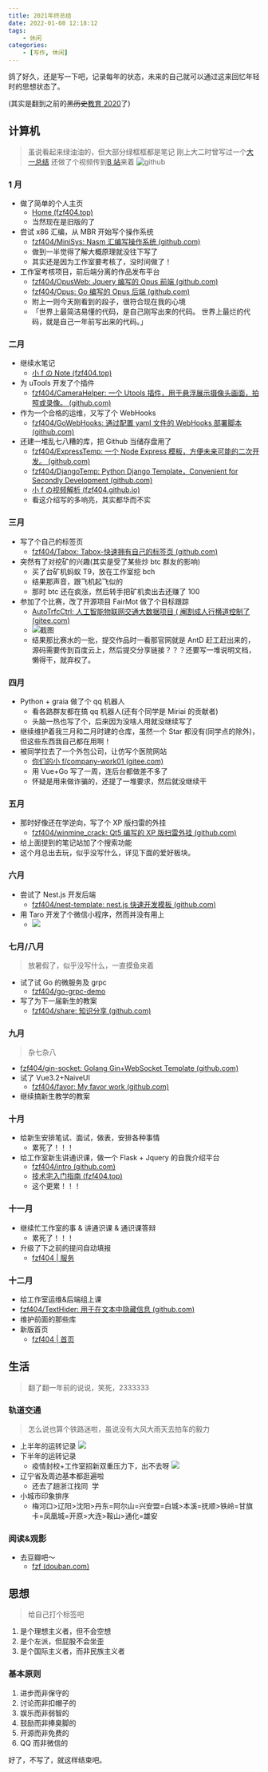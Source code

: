 ```yaml
---
title: 2021年终总结
date: 2022-01-08 12:18:12
tags:
	- 休闲
categories: 
	- [写作, 休闲]
---
```


鸽了好久，还是写一下吧，记录每年的状态，未来的自己就可以通过这来回忆年轻时的思想状态了。

(其实是翻到之前的~~黑历史~~[教育 2020](https://blog.fzf404.top/2020/01/19/01-edu/)了)<!--more-->

## 计算机

> 虽说看起来绿油油的，但大部分绿框框都是笔记
> 刚上大二时曾写过一个[大一总结](https://note.fzf404.top/#/Home/%E5%A4%A7%E4%B8%80%E6%80%BB%E7%BB%93)
> 还做了个视频传到[B 站](https://www.bilibili.com/video/BV1MU4y1A7bJ)来着
> ![github](https://gitee.com/nmdfzf404/Image-hosting/raw/master/2021/202201081222056.png)

### 1 月

- 做了简单的个人主页
  - [Home (fzf404.top)](https://www.fzf404.top/old/20210105/)
  - 当然现在是旧版的了
- 尝试 x86 汇编，从 MBR 开始写个操作系统
  - [fzf404/MiniSys: Nasm 汇编写操作系统 (github.com)](https://github.com/fzf404/MiniSys)
  - 做到一半觉得了解大概原理就没往下写了
  - 其实还是因为工作室要考核了，没时间做了！
- 工作室考核项目，前后端分离的作品发布平台
  - [fzf404/OpusWeb: Jquery 编写的 Opus 前端 (github.com)](https://github.com/fzf404/OpusWeb)
  - [fzf404/Opus: Go 编写的 Opus 后端 (github.com)](https://github.com/fzf404/Opus)
  - 附上一则今天刚看到的段子，很符合现在我的心境
  - 「世界上最简洁易懂的代码，是自己刚写出来的代码。
    世界上最烂的代码，就是自己一年前写出来的代码。」

### 二月

- 继续水笔记
  - [小 f の Note (fzf404.top)](http://note.fzf404.top/#/)
- 为 uTools 开发了个插件
  - [fzf404/CameraHelper: 一个 Utools 插件，用于悬浮展示摄像头画面，拍照或录像。 (github.com)](https://github.com/fzf404/CameraHelper)
- 作为一个合格的运维，又写了个 WebHooks
  - [fzf404/GoWebHooks: 通过配置 yaml 文件的 WebHooks 部署脚本 (github.com)](https://github.com/fzf404/GoWebHooks)
- 还建一堆乱七八糟的库，把 Github 当储存盘用了
  - [fzf404/ExpressTemp: 一个 Node Express 模板，方便未来可能的二次开发。 (github.com)](https://github.com/fzf404/ExpressTemp)
  - [fzf404/DjangoTemp: Python Django Template，Convenient for Secondly Development (github.com)](https://github.com/fzf404/DjangoTemp)
  - [小 f の视频解析 (fzf404.github.io)](https://fzf404.github.io/video/)
  - 看这介绍写的多响亮，其实都华而不实

### 三月

- 写了个自己的标签页
  - [fzf404/Tabox: Tabox-快速拥有自己的标签页 (github.com)](https://github.com/fzf404/Tabox)
- 突然有了对挖矿的兴趣(其实是受了某些炒 btc 群友的影响)
  - 买了台矿机蚂蚁 T9，放在工作室挖 bch
  - 结果那声音，跟飞机起飞似的
  - 那时 btc 还在疯涨，然后转手把矿机卖出去还赚了 100
- 参加了个比赛，改了开源项目 FairMot 做了个目标跟踪
  - [AutoTrfcCtrl: 人工智能物联网交通大数据项目 ( 阉割成人行横道控制了 (gitee.com)](https://gitee.com/nmdfzf404/auto-trfc-ctrl)
  - ![截图](https://gitee.com/nmdfzf404/Image-hosting/raw/master/2021/202109212205534.png)
  - 结果那比赛水的一批，提交作品时一看那官网就是 AntD 赶工赶出来的，源码需要传到百度云上，然后提交分享链接？？？还要写一堆说明文档，懒得干，就弃权了。

### 四月

- Python + graia 做了个 qq 机器人
  - 看各路群友都在搞 qq 机器人(还有个同学是 Miriai 的贡献者)
  - 头脑一热也写了个，后来因为没啥人用就没继续写了
- 继续维护着我三月和二月时建的仓库，虽然一个 Star 都没有(同学点的除外)，但这些东西我自己都在用啊！
- 被同学拉去了一个外包公司，让仿写个医院网站
  - [你们的小 f/company-work01 (gitee.com)](https://gitee.com/nmdfzf404/company-work01)
  - 用 Vue+Go 写了一周，连后台都做差不多了
  - 怀疑是用来做诈骗的，还提了一堆要求，然后就没继续干

### 五月

- 那时好像还在学逆向，写了个 XP 版扫雷的外挂
  - [fzf404/winmine_crack: Qt5 编写的 XP 版扫雷外挂 (github.com)](https://github.com/fzf404/winmine_crack)
- 给上面提到的笔记站加了个搜索功能
- 这个月总出去玩，似乎没写什么，详见下面的爱好板块。

### 六月

- 尝试了 Nest.js 开发后端
  - [fzf404/nest-template: nest.js 快速开发模板 (github.com)](https://github.com/fzf404/nest-template)
- 用 Taro 开发了个微信小程序，然而并没有用上
  - ![](https://gitee.com/nmdfzf404/Image-hosting/raw/master/2021/20210602201233.jpg)

### 七月/八月

> 放暑假了，似乎没写什么，一直摸鱼来着

- 试了试 Go 的微服务及 grpc
  - [fzf404/go-grpc-demo](https://github.com/fzf404/go-grpc-demo)
- 写了为下一届新生的教案
  - [fzf404/share: 知识分享 (github.com)](https://github.com/fzf404/share)

### 九月

> 杂七杂八

- [fzf404/gin-socket: Golang Gin+WebSocket Template (github.com)](https://github.com/fzf404/gin-socket)
- 试了 Vue3.2+NaiveUI
  - [fzf404/favor: My favor work (github.com)](https://github.com/fzf404/favor)
- 继续搞新生教学的教案

### 十月

- 给新生安排笔试、面试，做表，安排各种事情
  - 累死了！！！
- 给工作室新生讲通识课，做一个 Flask + Jquery 的自我介绍平台
  - [fzf404/intro (github.com)](https://github.com/fzf404/intro)
  - [技术宅入门指南 (fzf404.top)](http://share.fzf404.top/)
  - 这个更累！！！

### 十一月

- 继续忙工作室的事 & 讲通识课 & 通识课答辩
  - 累死了！！！
- 升级了下之前的提问自动填报
  - [fzf404 | 服务](http://server.fzf404.top/#/)

### 十二月

- 给工作室运维&后端组上课
- [fzf404/TextHider: 用于在文本中隐藏信息 (github.com)](https://github.com/fzf404/TextHider)
- 维护前面的那些库
- 新版首页
  - [fzf404 | 首页](https://www.fzf404.top/)

## 生活

> 翻了翻一年前的说说，笑死，2333333

### 轨道交通

> 怎么说也算个铁路迷啦，虽说没有大风大雨天去拍车的毅力

- 上半年的运转记录
  ![](https://gitee.com/nmdfzf404/Image-hosting/raw/master/2021/202201081233849.jpg)
- 下半年的运转记录
  - 疫情封校+工作室招新双重压力下，出不去呀
    ![](https://gitee.com/nmdfzf404/Image-hosting/raw/master/2021/202201081223970.jpg)
- 辽宁省及周边基本都逛遍啦
  - 还去了趟浙江找同 ⁤‍⁢‍‌⁤⁡‌⁣‌‌‍‍‍⁡⁤⁢‍‌⁡⁤‍‌⁢‍⁤⁡⁢⁣‍‌⁡⁢‍⁡‌⁢⁣⁤⁢‍⁢⁡⁢‍⁢‌‌⁤ 学
- 小城市印象排序
  - 梅河口>辽阳>沈阳>丹东=阿尔山=兴安盟=白城>本溪=抚顺>铁岭=甘旗卡=凤凰城=开原>大连>鞍山>通化=雄安

### 阅读&观影

- 去豆瓣吧～
  - [fzf (douban.com)](https://www.douban.com/people/169857273/?_i=1613894gwQudO7)

## 思想

> 给自己打个标签吧

1. 是个理想主义者，但不会空想
2. 是个左派，但屁股不会坐歪
3. 是个国际主义者，而非民族主义者

### 基本原则

1. 进步而非保守的
2. 讨论而非扣帽子的
3. 娱乐而非弱智的
4. 鼓励而非捧臭脚的
5. 开源而非免费的
6. QQ 而非微信的

好了，不写了，就这样结束吧。
